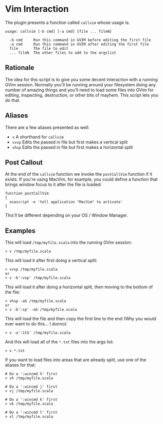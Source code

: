 # Vim Interaction #

The plugin presents a function called `callvim` whose usage is:

    usage: callvim [-b cmd] [-a cmd] [file ... fileN]

      -b cmd     Run this command in GVIM before editing the first file
      -a cmd     Run this command in GVIM after editing the first file
      file       The file to edit
      ... fileN  The other files to add to the argslist

## Rationale ##

The idea for this script is to give you some decent interaction with a running
GVim session.  Normally you'll be running around your filesystem doing any
number of amazing things and you'll need to load some files into GVim for
editing, inspecting, destruction, or other bits of mayhem.  This script lets you
do that.

## Aliases ##

There are a few aliases presented as well:

* `v` A shorthand for `callvim`
* `vvsp` Edits the passed in file but first makes a vertical split
* `vhsp` Edits the passed in file but first makes a horizontal split

## Post Callout ##

At the end of the `callvim` function we invoke the `postCallVim` function if it
exists.  If you're using MacVim, for example, you could define a function that
brings window focus to it after the file is loaded:

    function postCallVim
    {
      osascript -e 'tell application "MacVim" to activate'
    }

This'll be different depending on your OS / Window Manager.

## Examples ##

This will load `/tmp/myfile.scala` into the running GVim session:

    > v /tmp/myfile.scala

This will load it after first doing a vertical split:

    > vvsp /tmp/myfile.scala
    or
    > v -b':vsp' /tmp/myfile.scala

This will load it after doing a horizontal split, then moving to the bottom of
the file:

    > vhsp -aG /tmp/myfile.scala
    or
    > v -b':sp' -aG /tmp/myfile.scala

This will load the file and then copy the first line to the end (Why you would
ever want to do this... I dunno):

    > v -a':1t$' /tmp/myfile.scala

And this will load all of the `*.txt` files into the args list:

    > v *.txt

If you want to load files into areas that are already split, use one of the
aliases for that:

    # Do a ':wincmd h' first
    > vh /tmp/myfile.scala

    # Do a ':wincmd j' first
    > vj /tmp/myfile.scala

    # Do a ':wincmd k' first
    > vk /tmp/myfile.scala

    # Do a ':wincmd l' first
    > vl /tmp/myfile.scala
